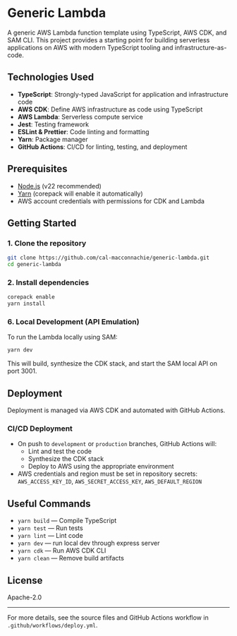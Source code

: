 # Generic Lambda

A generic AWS Lambda function template using TypeScript, AWS CDK, and SAM CLI. This project provides a starting point for building serverless applications on AWS with modern TypeScript tooling and infrastructure-as-code.

## Technologies Used
- **TypeScript**: Strongly-typed JavaScript for application and infrastructure code
- **AWS CDK**: Define AWS infrastructure as code using TypeScript
- **AWS Lambda**: Serverless compute service
- **Jest**: Testing framework
- **ESLint & Prettier**: Code linting and formatting
- **Yarn**: Package manager
- **GitHub Actions**: CI/CD for linting, testing, and deployment

## Prerequisites
- [Node.js](https://nodejs.org/) (v22 recommended)
- [Yarn](https://yarnpkg.com/) (corepack will enable it automatically)
- AWS account credentials with permissions for CDK and Lambda

## Getting Started

### 1. Clone the repository
```sh
git clone https://github.com/cal-macconnachie/generic-lambda.git
cd generic-lambda
```

### 2. Install dependencies
```sh
corepack enable
yarn install
```

### 6. Local Development (API Emulation)
To run the Lambda locally using SAM:
```sh
yarn dev
```
This will build, synthesize the CDK stack, and start the SAM local API on port 3001.

## Deployment
Deployment is managed via AWS CDK and automated with GitHub Actions.

### CI/CD Deployment
- On push to `development` or `production` branches, GitHub Actions will:
  - Lint and test the code
  - Synthesize the CDK stack
  - Deploy to AWS using the appropriate environment
- AWS credentials and region must be set in repository secrets: `AWS_ACCESS_KEY_ID`, `AWS_SECRET_ACCESS_KEY`, `AWS_DEFAULT_REGION`

## Useful Commands
- `yarn build` — Compile TypeScript
- `yarn test` — Run tests
- `yarn lint` — Lint code
- `yarn dev` — run local dev through express server
- `yarn cdk` — Run AWS CDK CLI
- `yarn clean` — Remove build artifacts

## License
Apache-2.0

---

For more details, see the source files and GitHub Actions workflow in `.github/workflows/deploy.yml`.
